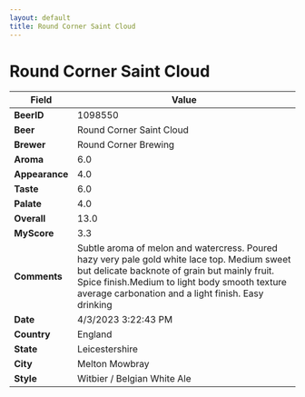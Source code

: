```yaml
---
layout: default
title: Round Corner Saint Cloud
---
```


# Round Corner Saint Cloud

| Field         | Value     |
|---------------|-----------|
| **BeerID** | 1098550 |
| **Beer** | Round Corner Saint Cloud |
| **Brewer** | Round Corner Brewing |
| **Aroma** | 6.0 |
| **Appearance** | 4.0 |
| **Taste** | 6.0 |
| **Palate** | 4.0 |
| **Overall** | 13.0 |
| **MyScore** | 3.3 |
| **Comments** | Subtle aroma of melon and watercress. Poured hazy very pale gold white lace top. Medium sweet but delicate backnote of grain but mainly fruit. Spice finish.Medium to light body smooth texture average carbonation and a light finish. Easy drinking  |
| **Date** | 4/3/2023 3:22:43 PM |
| **Country** | England |
| **State** | Leicestershire |
| **City** | Melton Mowbray |
| **Style** | Witbier / Belgian White Ale |
